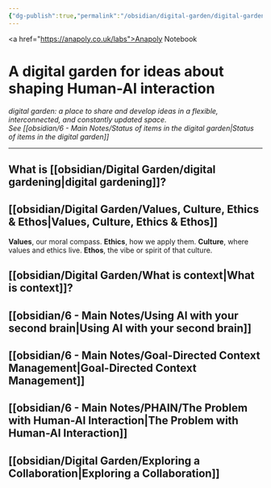 ```yaml
---
{"dg-publish":true,"permalink":"/obsidian/digital-garden/digital-garden/","tags":["gardenEntry"],"created":"2025-08-11T21:46:53.866+01:00","updated":"2025-08-20T11:00:24.044+01:00"}
---
```


<a href="https://anapoly.co.uk/labs">Anapoly Notebook</a>
# A digital garden for ideas about shaping Human-AI interaction
*digital garden: a place to share and develop ideas in a flexible, interconnected, and constantly updated space.*  
*See [[obsidian/6 - Main Notes/Status of items in the digital garden\|Status of items in the digital garden]]*

---

## What is [[obsidian/Digital Garden/digital gardening\|digital gardening]]? 
## [[obsidian/Digital Garden/Values, Culture, Ethics & Ethos\|Values, Culture, Ethics & Ethos]]

**Values**, our moral compass.
**Ethics**, how we apply them.
**Culture**, where values and ethics live.
**Ethos**, the vibe or spirit of that culture.
## [[obsidian/Digital Garden/What is context\|What is context]]? 
## [[obsidian/6 - Main Notes/Using AI with your second brain\|Using AI with your second brain]]  
## [[obsidian/6 - Main Notes/Goal-Directed Context Management\|Goal-Directed Context Management]] 
## [[obsidian/6 - Main Notes/PHAIN/The Problem with Human-AI Interaction\|The Problem with Human-AI Interaction]] 
## [[obsidian/Digital Garden/Exploring a Collaboration\|Exploring a Collaboration]] 
